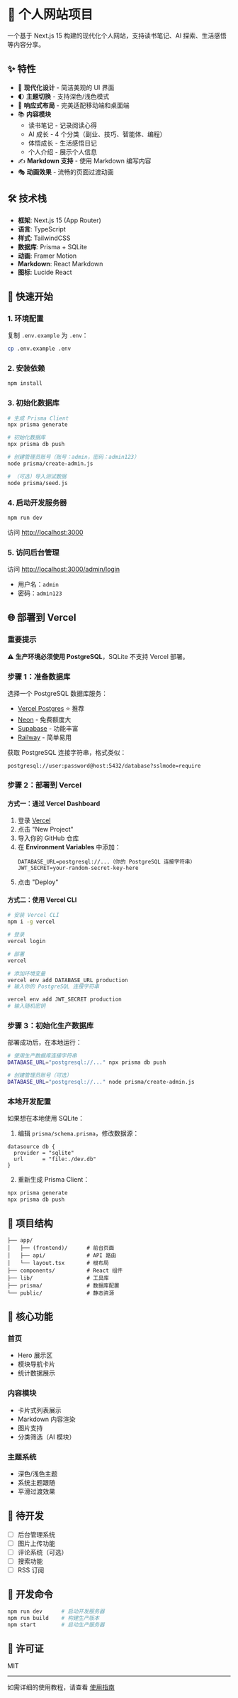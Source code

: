 # 📝 个人网站项目

一个基于 Next.js 15 构建的现代化个人网站，支持读书笔记、AI 探索、生活感悟等内容分享。

## ✨ 特性

- 🎨 **现代化设计** - 简洁美观的 UI 界面
- 🌓 **主题切换** - 支持深色/浅色模式
- 📱 **响应式布局** - 完美适配移动端和桌面端
- 📚 **内容模块**
  - 读书笔记 - 记录阅读心得
  - AI 成长 - 4 个分类（副业、技巧、智能体、编程）
  - 体悟成长 - 生活感悟日记
  - 个人介绍 - 展示个人信息
- ✍️ **Markdown 支持** - 使用 Markdown 编写内容
- 🎭 **动画效果** - 流畅的页面过渡动画

## 🛠️ 技术栈

- **框架**: Next.js 15 (App Router)
- **语言**: TypeScript
- **样式**: TailwindCSS
- **数据库**: Prisma + SQLite
- **动画**: Framer Motion
- **Markdown**: React Markdown
- **图标**: Lucide React

## 🚀 快速开始

### 1. 环境配置

复制 `.env.example` 为 `.env`：

```bash
cp .env.example .env
```

### 2. 安装依赖

```bash
npm install
```

### 3. 初始化数据库

```bash
# 生成 Prisma Client
npx prisma generate

# 初始化数据库
npx prisma db push

# 创建管理员账号（账号：admin，密码：admin123）
node prisma/create-admin.js

# （可选）导入测试数据
node prisma/seed.js
```

### 4. 启动开发服务器

```bash
npm run dev
```

访问 [http://localhost:3000](http://localhost:3000)

### 5. 访问后台管理

访问 [http://localhost:3000/admin/login](http://localhost:3000/admin/login)

- 用户名：`admin`
- 密码：`admin123`

## 🌐 部署到 Vercel

### 重要提示

⚠️ **生产环境必须使用 PostgreSQL**，SQLite 不支持 Vercel 部署。

### 步骤 1：准备数据库

选择一个 PostgreSQL 数据库服务：
- [Vercel Postgres](https://vercel.com/docs/storage/vercel-postgres) ⭐ 推荐
- [Neon](https://neon.tech/) - 免费额度大
- [Supabase](https://supabase.com/) - 功能丰富
- [Railway](https://railway.app/) - 简单易用

获取 PostgreSQL 连接字符串，格式类似：
```
postgresql://user:password@host:5432/database?sslmode=require
```

### 步骤 2：部署到 Vercel

#### 方式一：通过 Vercel Dashboard

1. 登录 [Vercel](https://vercel.com)
2. 点击 "New Project"
3. 导入你的 GitHub 仓库
4. 在 **Environment Variables** 中添加：
   ```
   DATABASE_URL=postgresql://...（你的 PostgreSQL 连接字符串）
   JWT_SECRET=your-random-secret-key-here
   ```
5. 点击 "Deploy"

#### 方式二：使用 Vercel CLI

```bash
# 安装 Vercel CLI
npm i -g vercel

# 登录
vercel login

# 部署
vercel

# 添加环境变量
vercel env add DATABASE_URL production
# 输入你的 PostgreSQL 连接字符串

vercel env add JWT_SECRET production
# 输入随机密钥
```

### 步骤 3：初始化生产数据库

部署成功后，在本地运行：

```bash
# 使用生产数据库连接字符串
DATABASE_URL="postgresql://..." npx prisma db push

# 创建管理员账号（可选）
DATABASE_URL="postgresql://..." node prisma/create-admin.js
```

### 本地开发配置

如果想在本地使用 SQLite：

1. 编辑 `prisma/schema.prisma`，修改数据源：
```prisma
datasource db {
  provider = "sqlite"
  url      = "file:./dev.db"
}
```

2. 重新生成 Prisma Client：
```bash
npx prisma generate
npx prisma db push
```



## 📁 项目结构

```
├── app/
│   ├── (frontend)/      # 前台页面
│   ├── api/             # API 路由
│   └── layout.tsx       # 根布局
├── components/          # React 组件
├── lib/                 # 工具库
├── prisma/              # 数据库配置
└── public/              # 静态资源
```

## 🎯 核心功能

### 首页
- Hero 展示区
- 模块导航卡片
- 统计数据展示

### 内容模块
- 卡片式列表展示
- Markdown 内容渲染
- 图片支持
- 分类筛选（AI 模块）

### 主题系统
- 深色/浅色主题
- 系统主题跟随
- 平滑过渡效果

## 📝 待开发

- [ ] 后台管理系统
- [ ] 图片上传功能
- [ ] 评论系统（可选）
- [ ] 搜索功能
- [ ] RSS 订阅

## 🔧 开发命令

```bash
npm run dev      # 启动开发服务器
npm run build    # 构建生产版本
npm start        # 启动生产服务器
```

## 📄 许可证

MIT

---

如需详细的使用教程，请查看 [使用指南](./GUIDE.md)
